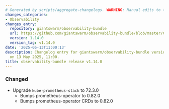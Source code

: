 ```yaml
---
# Generated by scripts/aggregate-changelogs. WARNING: Manual edits to this files will be overwritten.
changes_categories:
- Observability
changes_entry:
  repository: giantswarm/observability-bundle
  url: https://github.com/giantswarm/observability-bundle/blob/master/CHANGELOG.md#1140---2025-05-13
  version: 1.14.0
  version_tag: v1.14.0
date: '2025-05-13T11:00:13'
description: Changelog entry for giantswarm/observability-bundle version 1.14.0, published
  on 13 May 2025, 11:00.
title: observability-bundle release v1.14.0
---
```


### Changed
- Upgrade `kube-prometheus-stack` to 72.3.0
  - Bumps prometheus-operator to 0.82.0
  - Bumps prometheus-operator CRDs to 0.82.0

